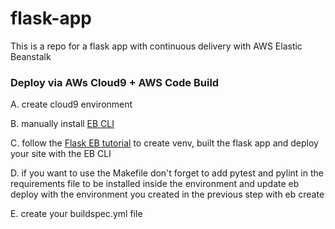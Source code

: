 # flask-app

This is a repo for a flask app with continuous delivery with AWS Elastic Beanstalk


### Deploy via AWs Cloud9 + AWS Code Build

A. create cloud9 environment

B. manually install [EB CLI](https://github.com/aws/aws-elastic-beanstalk-cli-setup)

C. follow the [Flask EB tutorial](https://docs.aws.amazon.com/elasticbeanstalk/latest/dg/create-deploy-python-flask.html) to create venv, built the flask app and deploy your site with the EB CLI

D. if you want to use the Makefile don't forget to add pytest and pylint in the requirements file to be installed inside the environment and update eb deploy with the environment you created in the previous step with eb create

E. create your buildspec.yml file







